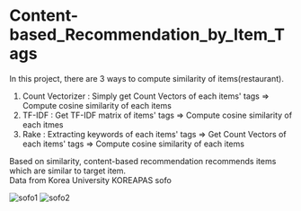# Content-based_Recommendation_by_Item_Tags

In this project, there are 3 ways to compute similarity of items(restaurant). 

1. Count Vectorizer : Simply get Count Vectors of each items' tags => Compute cosine similarity of each items
2. TF-IDF : Get TF-IDF matrix of items' tags => Compute cosine similarity of each itmes
3. Rake : Extracting keywords of each items' tags => Get Count Vectors of each items' tags => Compute cosine similarity of each items  

Based on similarity, content-based recommendation recommends items which are similar to target item.  
Data from Korea University KOREAPAS sofo  

![sofo1](https://user-images.githubusercontent.com/20104945/91419468-65d9e400-e88e-11ea-984e-a5363171cba7.jpg)
![sofo2](https://user-images.githubusercontent.com/20104945/91419473-670b1100-e88e-11ea-81b0-e7168199158d.jpg)

